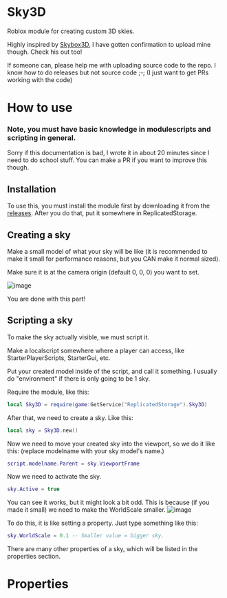 # Sky3D
Roblox module for creating custom 3D skies.

Highly inspired by [Skybox3D](https://devforum.roblox.com/t/a-free-dynamic-3d-skybox-module/789302), I have gotten confirmation to upload mine though. Check his out too!

If someone can, please help me with uploading source code to the repo. I know how to do releases but not source code ;-; (I just want to get PRs working with the code)

# How to use
### Note, you must have basic knowledge in modulescripts and scripting in general.
Sorry if this documentation is bad, I wrote it in about 20 minutes since I need to do school stuff. You can make a PR if you want to improve this though.
## Installation
To use this, you must install the module first by downloading it from the [releases](https://github.com/devinkid1/Sky3D/releases).
After you do that, put it somewhere in ReplicatedStorage.

## Creating a sky
Make a small model of what your sky will be like (it is recommended to make it small for performance reasons, but you CAN make it normal sized).

Make sure it is at the camera origin (default 0, 0, 0) you want to set.

![image](https://user-images.githubusercontent.com/42325132/116599975-c24a4300-a8f6-11eb-8ca3-83eaaaa4773d.png)

You are done with this part!

## Scripting a sky
To make the sky actually visible, we must script it.

Make a localscript somewhere where a player can access, like StarterPlayerScripts, StarterGui, etc. 

Put your created model inside of the script, and call it something. I usually do "environment" if there is only going to be 1 sky.

Require the module, like this:
```lua
local Sky3D = require(game:GetService("ReplicatedStorage").Sky3D)
```

After that, we need to create a sky. Like this:
```lua
local sky = Sky3D.new()
```

Now we need to move your created sky into the viewport, so we do it like this: (replace modelname with your sky model's name.)
```lua
script.modelname.Parent = sky.ViewportFrame
```

Now we need to activate the sky.
```lua
sky.Active = true
```

You can see it works, but it might look a bit odd. This is because (if you made it small) we need to make the WorldScale smaller.
![image](https://user-images.githubusercontent.com/42325132/116601873-faeb1c00-a8f8-11eb-97c6-79b38790e909.png)

To do this, it is like setting a property. Just type something like this:
```lua
sky.WorldScale = 0.1 -- Smaller value = bigger sky.
```

There are many other properties of a sky, which will be listed in the properties section.

# Properties
